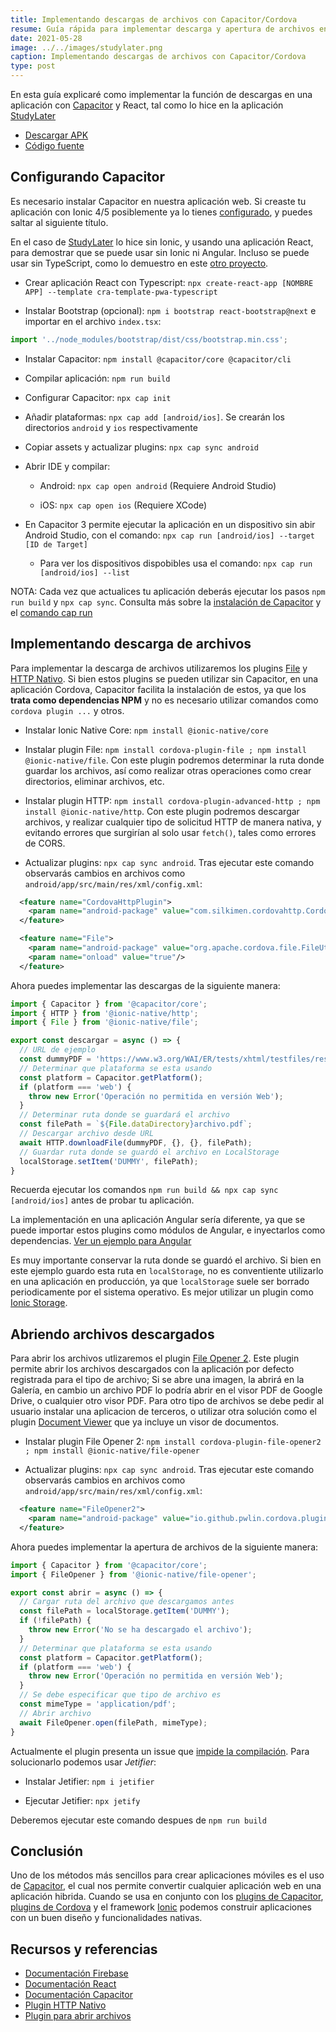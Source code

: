 ```yaml
---
title: Implementando descargas de archivos con Capacitor/Cordova
resume: Guía rápida para implementar descarga y apertura de archivos en una aplicación hibrida
date: 2021-05-28
image: ../../images/studylater.png
caption: Implementando descargas de archivos con Capacitor/Cordova
type: post
---
```


En esta guía explicaré como implementar la función de descargas en una aplicación con [Capacitor](https://capacitorjs.com/) y React, tal como lo hice en la aplicación [StudyLater](../projects/studylater)

- [Descargar APK](https://github.com/angelxehg/studylater-app/releases)
- [Código fuente](https://github.com/angelxehg/studylater-app)

## Configurando Capacitor

Es necesario instalar Capacitor en nuestra aplicación web. Si creaste tu aplicación con Ionic 4/5 posiblemente ya lo tienes [configurado](https://capacitorjs.com/docs/getting-started/with-ionic), y puedes saltar al siguiente título.

En el caso de [StudyLater](../projects/studylater) lo hice sin Ionic, y usando una aplicación React, para demostrar que se puede usar sin Ionic ni Angular. Incluso se puede usar sin TypeScript, como lo demuestro en este [otro proyecto](../projects/react-capacitor-examples).

- Crear aplicación React con Typescript: `npx create-react-app [NOMBRE APP] --template cra-template-pwa-typescript`

- Instalar Bootstrap (opcional): `npm i bootstrap react-bootstrap@next` e importar en el archivo `index.tsx`:

```ts
import '../node_modules/bootstrap/dist/css/bootstrap.min.css';
```

- Instalar Capacitor: `npm install @capacitor/core @capacitor/cli`

- Compilar aplicación: `npm run build`

- Configurar Capacitor: `npx cap init`

- Añadir plataformas: `npx cap add [android/ios]`. Se crearán los directorios `android` y `ios` respectivamente

- Copiar assets y actualizar plugins: `npx cap sync android`

- Abrir IDE y compilar:

  - Android: `npx cap open android` (Requiere Android Studio)

  - iOS: `npx cap open ios` (Requiere XCode)

- En Capacitor 3 permite ejecutar la aplicación en un dispositivo sin abir Android Studio, con el comando: `npx cap run [android/ios] --target [ID de Target]`

  - Para ver los dispositivos dispobibles usa el comando: `npx cap run [android/ios] --list`

NOTA: Cada vez que actualices tu aplicación deberás ejecutar los pasos `npm run build` y `npx cap sync`. Consulta más sobre la [instalación de Capacitor](https://capacitorjs.com/docs/getting-started) y el [comando cap run](https://capacitorjs.com/docs/cli/run#capacitor-cli-cap-run)

## Implementando descarga de archivos

Para implementar la descarga de archivos utilizaremos los plugins [File](https://cordova.apache.org/docs/en/10.x/reference/cordova-plugin-file/) y [HTTP Nativo](https://github.com/silkimen/cordova-plugin-advanced-http). Si bien estos plugins se pueden utilizar sin Capacitor, en una aplicación Cordova, Capacitor facilita la instalación de estos, ya que los **trata como dependencias NPM** y no es necesario utilizar comandos como `cordova plugin ...` y otros.

- Instalar Ionic Native Core: `npm install @ionic-native/core`

- Instalar plugin File: `npm install cordova-plugin-file ; npm install @ionic-native/file`. Con este plugin podremos determinar la ruta donde guardar los archivos, así como realizar otras operaciones como crear directorios, eliminar archivos, etc.

- Instalar plugin HTTP: `npm install cordova-plugin-advanced-http ; npm install @ionic-native/http`. Con este plugin podremos descargar archivos, y realizar cualquier tipo de solicitud HTTP de manera nativa, y evitando errores que surgirían al solo usar `fetch()`, tales como errores de CORS.

- Actualizar plugins: `npx cap sync android`. Tras ejecutar este comando observarás cambios en archivos como `android/app/src/main/res/xml/config.xml`:

```xml
  <feature name="CordovaHttpPlugin">
    <param name="android-package" value="com.silkimen.cordovahttp.CordovaHttpPlugin"/>
  </feature>

  <feature name="File">
    <param name="android-package" value="org.apache.cordova.file.FileUtils"/>
    <param name="onload" value="true"/>
  </feature>
```

Ahora puedes implementar las descargas de la siguiente manera:

```ts
import { Capacitor } from '@capacitor/core';
import { HTTP } from '@ionic-native/http';
import { File } from '@ionic-native/file';

export const descargar = async () => {
  // URL de ejemplo
  const dummyPDF = 'https://www.w3.org/WAI/ER/tests/xhtml/testfiles/resources/pdf/dummy.pdf';
  // Determinar que plataforma se esta usando
  const platform = Capacitor.getPlatform();
  if (platform === 'web') {
    throw new Error('Operación no permitida en versión Web');
  }
  // Determinar ruta donde se guardará el archivo
  const filePath = `${File.dataDirectory}archivo.pdf`;
  // Descargar archivo desde URL
  await HTTP.downloadFile(dummyPDF, {}, {}, filePath);
  // Guardar ruta donde se guardó el archivo en LocalStorage
  localStorage.setItem('DUMMY', filePath);
}
```

Recuerda ejecutar los comandos `npm run build && npx cap sync [android/ios]` antes de probar tu aplicación.

La implementación en una aplicación Angular sería diferente, ya que se puede importar estos plugins como módulos de Angular, e inyectarlos como dependencias. [Ver un ejemplo para Angular](https://ionicframework.com/docs/native/http#usage)

Es muy importante conservar la ruta donde se guardó el archivo. Si bien en este ejemplo guardo esta ruta en `localStorage`, no es conventiente utilizarlo en una aplicación en producción, ya que `localStorage` suele ser borrado periodicamente por el sistema operativo. Es mejor utilizar un plugin como [Ionic Storage](https://github.com/ionic-team/ionic-storage).

## Abriendo archivos descargados

Para abrir los archivos utlizaremos el plugin [File Opener 2](https://github.com/pwlin/cordova-plugin-file-opener2). Este plugin permite abrir los archivos descargados con la aplicación por defecto registrada para el tipo de archivo; Si se abre una imagen, la abrirá en la Galería, en cambio un archivo PDF lo podría abrir en el visor PDF de Google Drive, o cualquier otro visor PDF. Para otro tipo de archivos se debe pedir al usuario instalar una aplicacion de terceros, o utilizar otra solución como el plugin [Document Viewer](https://github.com/sitewaerts/cordova-plugin-document-viewer) que ya incluye un visor de documentos.

- Instalar plugin File Opener 2: `npm install cordova-plugin-file-opener2 ; npm install @ionic-native/file-opener`

- Actualizar plugins: `npx cap sync android`. Tras ejecutar este comando observarás cambios en archivos como `android/app/src/main/res/xml/config.xml`:

```xml
  <feature name="FileOpener2">
    <param name="android-package" value="io.github.pwlin.cordova.plugins.fileopener2.FileOpener2"/>
  </feature>
```

Ahora puedes implementar la apertura de archivos de la siguiente manera:

```ts
import { Capacitor } from '@capacitor/core';
import { FileOpener } from '@ionic-native/file-opener';

export const abrir = async () => {
  // Cargar ruta del archivo que descargamos antes
  const filePath = localStorage.getItem('DUMMY');
  if (!filePath) {
    throw new Error('No se ha descargado el archivo');
  }
  // Determinar que plataforma se esta usando
  const platform = Capacitor.getPlatform();
  if (platform === 'web') {
    throw new Error('Operación no permitida en versión Web');
  }
  // Se debe especificar que tipo de archivo es
  const mimeType = 'application/pdf';
  // Abrir archivo
  await FileOpener.open(filePath, mimeType);
}
```

Actualmente el plugin presenta un issue que [impide la compilación](https://github.com/pwlin/cordova-plugin-file-opener2/issues/256#issuecomment-657574795). Para solucionarlo podemos usar *Jetifier*:

- Instalar Jetifier: `npm i jetifier`

- Ejecutar Jetifier: `npx jetify`

Deberemos ejecutar este comando despues de `npm run build`

## Conclusión

Uno de los métodos más sencillos para crear aplicaciones móviles es el uso de [Capacitor](https://capacitorjs.com/), el cual nos permite convertir cualquier aplicación web en una aplicación hibrida. Cuando se usa en conjunto con los [plugins de Capacitor](https://capacitorjs.com/docs/plugins), [plugins de Cordova](https://ionicframework.com/docs/native/community) y el framework [Ionic](https://ionicframework.com/) podemos construir aplicaciones con un buen diseño y funcionalidades nativas.

## Recursos y referencias

- [Documentación Firebase](https://firebase.google.com/docs)
- [Documentación React](https://es.reactjs.org/)
- [Documentación Capacitor](https://capacitorjs.com/)
- [Plugin HTTP Nativo](https://github.com/silkimen/cordova-plugin-advanced-http)
- [Plugin para abrir archivos](https://github.com/pwlin/cordova-plugin-file-opener2)
